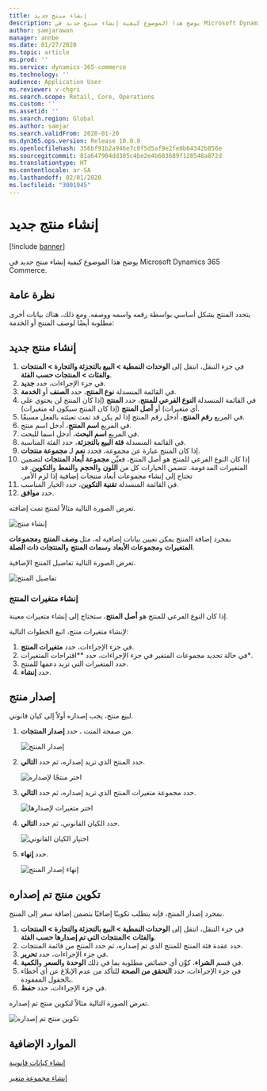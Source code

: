 ```yaml
---
title: إنشاء منتج جديد
description: يوضح هذا الموضوع كيفية إنشاء منتج جديد في Microsoft Dynamics 365 Commerce.
author: samjarawan
manager: annbe
ms.date: 01/27/2020
ms.topic: article
ms.prod: ''
ms.service: dynamics-365-commerce
ms.technology: ''
audience: Application User
ms.reviewer: v-chgri
ms.search.scope: Retail, Core, Operations
ms.custom: ''
ms.assetid: ''
ms.search.region: Global
ms.author: samjar
ms.search.validFrom: 2020-01-20
ms.dyn365.ops.version: Release 10.0.8
ms.openlocfilehash: 356bf91b2a946e7c0f5d5af9e2fe0b64342b856e
ms.sourcegitcommit: 81a647904dd305c4be2e4b683689f128548a872d
ms.translationtype: HT
ms.contentlocale: ar-SA
ms.lasthandoff: 02/01/2020
ms.locfileid: "3001945"
---
```

# <a name="create-a-new-product"></a>إنشاء منتج جديد


[!include [banner](includes/banner.md)]

يوضح هذا الموضوع كيفية إنشاء منتج جديد في Microsoft Dynamics 365 Commerce.

## <a name="overview"></a>نظرة عامة

يتحدد المنتج بشكل أساسي بواسطة رقمه واسمه ووصفه. ومع ذلك، هناك بيانات أخرى مطلوبة أيضًا لوصف المنتج أو الخدمة:

## <a name="create-a-new-product"></a>إنشاء منتج جديد

1. في جزء التنقل، انتقل إلى **الوحدات النمطية \> البيع بالتجزئة والتجارة \> المنتجات والفئات \> المنتجات حسب الفئة**.
1. في جزء الإجراءات، حدد **جديد**.
1. في القائمة المنسدلة **نوع المنتج**، حدد **الصنف** أو **الخدمة**.
1. في القائمة المنسدلة **النوع الفرعي للمنتج**، حدد **المنتج** (إذا كان المنتج لن يحتوي على أي متغيرات) أو **أصل المنتج** (إذا كان المنتج سيكون له متغيرات).
1. في المربع **رقم المنتج**، أدخل رقم المنتج إذا لم يكن قد تمت تعبئته بالفعل مسبقًا.
1. في المربع **اسم المنتج**، أدخل اسم منتج.
1. في المربع **اسم البحث**، أدخل اسما للبحث.
1. في القائمة المنسدلة **فئة البيع بالتجزئة**، حدد الفئة المناسبة.
1. إذا كان المنتج عبارة عن مجموعة، فحدد **نعم** لـ **مجموعة منتجات**.
1. إذا كان النوع الفرعي للمنتج هو أصل المنتج، فعيِّن **‏‫مجموعة أبعاد المنتجات** لتضمين المتغيرات المدعومة. تتضمن الخيارات كل من **اللون** و**الحجم** و**النمط** و**التكوين**. قد تحتاج إلى إنشاء مجموعات أبعاد منتجات إضافية إذا لزم الأمر.
1. في القائمة المنسدلة **تقنية التكوين**، حدد الخيار المناسب.
1. حدد **موافق**.

تعرض الصورة التالية مثالاً لمنتج تمت إضافته.

![إنشاء منتج](media/create-new-product.png)

بمجرد إضافة المنتج يمكن تعيين بيانات إضافية له، مثل **وصف المنتج** و**مجموعات المتغيرات** و**مجموعات الأبعاد** و**سمات المنتج** و**المنتجات ذات الصلة**.

تعرض الصورة التالية تفاصيل المنتج الإضافية.

![تفاصيل المنتج](media/create-new-product-2.png)

### <a name="create-product-variants"></a>إنشاء متغيرات المنتج

إذا كان النوع الفرعي للمنتج هو **أصل المنتج**، ستحتاج إلى إنشاء متغيرات معينة. 

لإنشاء متغيرات منتج، اتبع الخطوات التالية:

1. في جزء الإجراءات، حدد **متغيرات المنتج**.
1. في حالة تحديد مجموعات المتغير في جزء الإجراءات، حدد **‏‫اقتراحات المتغيرات‬*.
1. حدد المتغيرات التي تريد دعمها للمنتج.
1. حدد **إنشاء**.

## <a name="release-a-product"></a>إصدار منتج

لبيع منتج، يجب إصداره أولاً إلى كيان قانوني.

1. من صفحة المنت ، حدد **إصدار المنتجات**.

    ![إصدار المنتج](media/create-new-product-3.png)

1. حدد المنتج الذي تريد إصداره، ثم حدد **التالي**.

    ![اختر منتجًا لإصداره](media/create-new-product-4.png)

1. حدد مجموعة متغيرات المنتج الذي تريد إصداره، ثم حدد **التالي**.

    ![اختر متغيرات لإصدارها](media/create-new-product-5.png)

1. حدد الكيان القانوني، ثم حدد **التالي**.

    ![اختيار الكيان القانوني](media/create-new-product-6.png)

1. حدد **إنهاء**.

    ![إنهاء إصدار المنتج](media/create-new-product-7.png)

## <a name="configure-a-released-product"></a>تكوين منتج تم إصداره

بمجرد إصدار المنتج، فإنه يتطلب تكوينًا إضافيًا يتضمن إضافة سعر إلى المنتج.

1. في جزء التنقل، انتقل إلى **الوحدات النمطية \> البيع بالتجزئة والتجارة \> المنتجات والفئات \>المنتجات التي تم إصدارها حسب الفئة**.
1. حدد عقدة فئة المنتج للمنتج الذي تم إصداره، ثم حدد المنتج من قائمة المنتجات.
1. في جزء الإجراءات، حدد **تحرير**.
1. في قسم **الشراء**، كوِّن أي خصائص مطلوبة بما في ذلك **الوحدة** و**السعر** و**الكمية**.
1. في جزء الإجراءات، حدد **التحقق من الصحة** للتأكد من عدم الإبلاغ عن أي أخطاء بالحقول المفقودة.
1. في جزء الإجراءات، حدد **حفظ**.

تعرض الصورة التالية مثالاً لتكوين منتج تم إصداره.

![تكوين منتج تم إصداره](media/create-new-product-8.png)

## <a name="additional-resources"></a>الموارد الإضافية

[إنشاء كيانات قانونية](channels-legal-entities.md)

[إنشاء مجموعة متغير](create-variant-group.md) 
